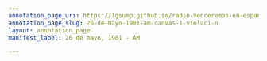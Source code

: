 ```yaml
---
annotation_page_uri: https://lgsump.github.io/radio-venceremos-en-espanol/annotations/26-de-mayo-1981-am-canvas-1-violaci-n.json
annotation_page_slug: 26-de-mayo-1981-am-canvas-1-violaci-n
layout: annotation_page
manifest_label: 26 de mayo, 1981 - AM

---
```

